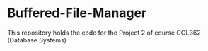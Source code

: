 # Buffered-File-Manager
This repository holds the code for the Project 2 of course COL362 (Database Systems)
